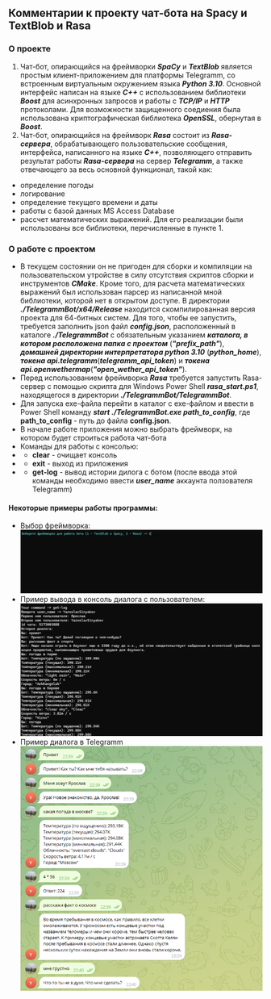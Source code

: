## Комментарии к проекту чат-бота на Spacy и TextBlob и Rasa
### О проекте
1. Чат-бот, опирающийся на фреймворки ***SpaCy*** и ***TextBlob*** является простым клиент-приложением для платформы Telegramm, 
со встроенным виртуальным окружением языка ***Python 3.10***. Основной интерфейс написан на языке ***C++*** с использованием
библиотеки ***Boost*** для асинхронных запросов и работы с ***TCP/IP*** и ***HTTP*** протоколами. Для возможности защищенного соедиения
была использована криптографическая библиотека ***OpenSSL***, обернутая в ***Boost***.
2. Чат-бот, опирающийся на фреймворк ***Rasa*** состоит из ***Rasa-сервера***, обрабатывающего пользовательские сообщения, интерфейса, написанного
на языке ***C++***, позволяющего отправить результат работы ***Rasa-сервера*** на сервер ***Telegramm***, а также отвечающего за весь
основной функционал, такой как:
* определение погоды
* логирование
* определение текущего времени и даты
* работы с базой данных MS Access Database
* рассчет математических выражений.
Для его реализации были использованы все библиотеки, перечисленные в пункте 1. 
### О работе с проектом
* В текущем состоянии он не пригоден для сборки и компиляции на пользовательском утройстве в силу отсутствия скриптов сборки и инструментов 
***CMake***. Кроме того, для расчета математических выражений был использован парсер из написанной мной библиотеки, которой нет в открытом
доступе. В директории ***./TelegrammBot/x64/Release*** находится скомпилированная версия проекта для 64-битных систем. Для того, чтобы ее запустить,
требуется заполнить json файл ***config.json***, расположенный в каталоге ***./TelegrammBot*** с обязательным указанием ***каталога, в котором расположена папка с проектом*** 
(***"prefix_path"***), ***домашней директории интерпретатора python 3.10*** (***python_home***), ***токена api.telegramm***(***telegramm_api_token***) и
***токена api.openwethermap***(***"open_wether_api_token"***). 
* Перед использованием фреймворка ***Rasa*** требуется запустить Rasa-сервер с помощью скрипта для Windows Power Shell ***rasa_start.ps1***, находящегося в 
директории ***./TelegrammBot/TelegrammBot***. 
* Для запуска exe-файла перейти в каталог с exe-файлом и ввести в Power Shell команду ***start ./TelegrammBot.exe **path_to_config*****, где **path_to_config** - 
путь до файла **config.json**.
* В начале работе приложения можно выбрать фреймворк, на котором будет строиться работа чат-бота
* Команды для работы с консолью:
* * **clear** - очищает консоль
* * **exit** - выход из приложения
* * **get-log** - вывод истории дилога с ботом (после ввода этой команды необходимо ввести ***user_name*** аккаунта ползователя Telegramm)
#### Некоторые примеры работы программы:
* Выбор фреймворка:
    ![Choice Framework](/ScreenShots/ChoiceFramework.png)
* Пример вывода в консоль диалога с пользователем:
    ![Logging Dialog](/ScreenShots/LogDialog.png)
* Пример диалога в Telegramm
    ![Telegramm Dialog](/ScreenShots/Example.png)